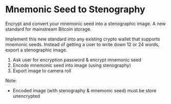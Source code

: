 # Mnemonic Seed to Stenography

Encrypt and convert your mnemonic seed into a stenographic image. A new standard for mainstream Bitcoin storage.

Implement this new standard into any existing crypto wallet that supports mnemonic seeds. Instead of getting a user to write down 12 or 24 words, export a stenographic image. 

1. Ask user for encryption password & encrypt mnemonic seed
2. Encode mnemonic seed into image (using stenography)
3. Export image to camera roll

Note:
- Encoded image (with stenography & mnemonic seed) must be store unencrypted
